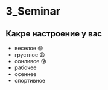 # 3_Seminar

## Какре настроение у вас
* веселое :smiley:
* грустное :weary:
* cонливое :kissing_heart:
* рабочее
* осеннее
* спортивное 

